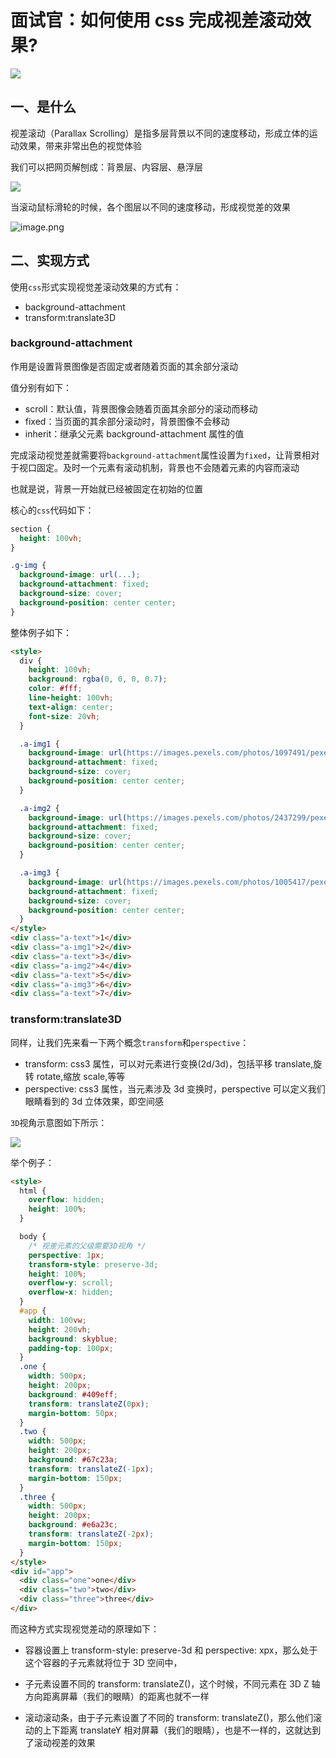 # 面试官：如何使用 css 完成视差滚动效果?

![](https://static.vue-js.com/1b2d33e0-a18d-11eb-85f6-6fac77c0c9b3.png)

## 一、是什么

视差滚动（Parallax Scrolling）是指多层背景以不同的速度移动，形成立体的运动效果，带来非常出色的视觉体验

我们可以把网页解刨成：背景层、内容层、悬浮层

![](https://static.vue-js.com/57c942a0-a1cc-11eb-85f6-6fac77c0c9b3.png)

当滚动鼠标滑轮的时候，各个图层以不同的速度移动，形成视觉差的效果

![image.png](https://static.vue-js.com/e57ab280-a1dd-11eb-ab90-d9ae814b240d.png)

## 二、实现方式

使用`css`形式实现视觉差滚动效果的方式有：

- background-attachment
- transform:translate3D

### background-attachment

作用是设置背景图像是否固定或者随着页面的其余部分滚动

值分别有如下：

- scroll：默认值，背景图像会随着页面其余部分的滚动而移动
- fixed：当页面的其余部分滚动时，背景图像不会移动
- inherit：继承父元素 background-attachment 属性的值

完成滚动视觉差就需要将`background-attachment`属性设置为`fixed`，让背景相对于视口固定。及时一个元素有滚动机制，背景也不会随着元素的内容而滚动

也就是说，背景一开始就已经被固定在初始的位置

核心的`css`代码如下：

```css
section {
  height: 100vh;
}

.g-img {
  background-image: url(...);
  background-attachment: fixed;
  background-size: cover;
  background-position: center center;
}
```

整体例子如下：

```html
<style>
  div {
    height: 100vh;
    background: rgba(0, 0, 0, 0.7);
    color: #fff;
    line-height: 100vh;
    text-align: center;
    font-size: 20vh;
  }

  .a-img1 {
    background-image: url(https://images.pexels.com/photos/1097491/pexels-photo-1097491.jpeg);
    background-attachment: fixed;
    background-size: cover;
    background-position: center center;
  }

  .a-img2 {
    background-image: url(https://images.pexels.com/photos/2437299/pexels-photo-2437299.jpeg);
    background-attachment: fixed;
    background-size: cover;
    background-position: center center;
  }

  .a-img3 {
    background-image: url(https://images.pexels.com/photos/1005417/pexels-photo-1005417.jpeg);
    background-attachment: fixed;
    background-size: cover;
    background-position: center center;
  }
</style>
<div class="a-text">1</div>
<div class="a-img1">2</div>
<div class="a-text">3</div>
<div class="a-img2">4</div>
<div class="a-text">5</div>
<div class="a-img3">6</div>
<div class="a-text">7</div>
```

### transform:translate3D

同样，让我们先来看一下两个概念`transform`和`perspective`：

- transform: css3 属性，可以对元素进行变换(2d/3d)，包括平移 translate,旋转 rotate,缩放 scale,等等
- perspective: css3 属性，当元素涉及 3d 变换时，perspective 可以定义我们眼睛看到的 3d 立体效果，即空间感

`3D`视角示意图如下所示：

![](https://static.vue-js.com/24f37dd0-a18d-11eb-85f6-6fac77c0c9b3.png)

举个例子：

```html
<style>
  html {
    overflow: hidden;
    height: 100%;
  }

  body {
    /* 视差元素的父级需要3D视角 */
    perspective: 1px;
    transform-style: preserve-3d;
    height: 100%;
    overflow-y: scroll;
    overflow-x: hidden;
  }
  #app {
    width: 100vw;
    height: 200vh;
    background: skyblue;
    padding-top: 100px;
  }
  .one {
    width: 500px;
    height: 200px;
    background: #409eff;
    transform: translateZ(0px);
    margin-bottom: 50px;
  }
  .two {
    width: 500px;
    height: 200px;
    background: #67c23a;
    transform: translateZ(-1px);
    margin-bottom: 150px;
  }
  .three {
    width: 500px;
    height: 200px;
    background: #e6a23c;
    transform: translateZ(-2px);
    margin-bottom: 150px;
  }
</style>
<div id="app">
  <div class="one">one</div>
  <div class="two">two</div>
  <div class="three">three</div>
</div>
```

而这种方式实现视觉差动的原理如下：

- 容器设置上 transform-style: preserve-3d 和 perspective: xpx，那么处于这个容器的子元素就将位于 3D 空间中，

- 子元素设置不同的 transform: translateZ()，这个时候，不同元素在 3D Z 轴方向距离屏幕（我们的眼睛）的距离也就不一样

- 滚动滚动条，由于子元素设置了不同的 transform: translateZ()，那么他们滚动的上下距离 translateY 相对屏幕（我们的眼睛），也是不一样的，这就达到了滚动视差的效果
